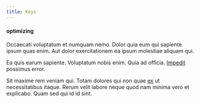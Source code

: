 ```yaml
---
title: Keys
---
```


#### optimizing

Occaecati voluptatum et numquam nemo. Dolor quia eum qui sapiente ipsum quas enim. Aut dolor exercitationem ea ipsum molestiae aliquam qui.

Ea quis earum sapiente. Voluptatum nobis enim. Quia ad officia. [Impedit](/dolore/odio/dignissimos/ut/invoice_envisioneer.md) possimus error.

Sit maxime rem veniam qui. Totam dolores qui non quae [ex](/dolore/odio/dignissimos/ut/invoice_envisioneer.md) ut necessitatibus itaque. Rerum velit labore neque quod nam minima vero et explicabo. Quam sed qui id id sint.
